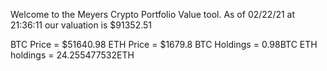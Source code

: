 Welcome to the Meyers Crypto Portfolio Value tool. 
As of 02/22/21 at 21:36:11 our valuation is $91352.51 

BTC Price = $51640.98
 ETH Price = $1679.8
BTC Holdings = 0.98BTC
 ETH holdings = 24.255477532ETH 
